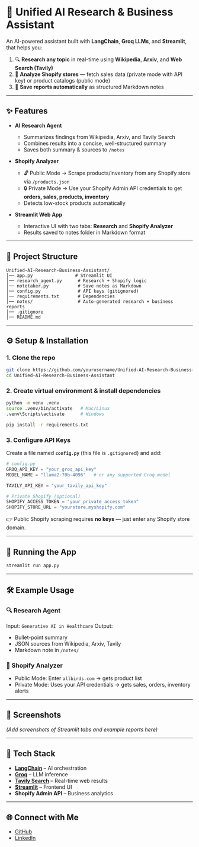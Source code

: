 # 🧠 Unified AI Research & Business Assistant

An AI-powered assistant built with **LangChain**, **Groq LLMs**, and **Streamlit**, that helps you:

1. 🔍 **Research any topic** in real-time using **Wikipedia**, **Arxiv**, and **Web Search (Tavily)**
2. 🛒 **Analyze Shopify stores** — fetch sales data (private mode with API key) or product catalogs (public mode)
3. 📝 **Save reports automatically** as structured Markdown notes

---

## ✨ Features

* **AI Research Agent**

  * Summarizes findings from Wikipedia, Arxiv, and Tavily Search
  * Combines results into a concise, well-structured summary
  * Saves both summary & sources to `/notes`

* **Shopify Analyzer**

  * 🔓 Public Mode → Scrape products/inventory from any Shopify store via `/products.json`
  * 🔒 Private Mode → Use your Shopify Admin API credentials to get **orders, sales, products, inventory**
  * Detects low-stock products automatically

* **Streamlit Web App**

  * Interactive UI with two tabs: **Research** and **Shopify Analyzer**
  * Results saved to notes folder in Markdown format

---

## 📂 Project Structure

```
Unified-AI-Research-Business-Assistant/
│── app.py                # Streamlit UI
│── research_agent.py      # Research + Shopify logic
│── notetaker.py           # Save notes as Markdown
│── config.py              # API keys (gitignored)
│── requirements.txt       # Dependencies
│── notes/                 # Auto-generated research + business reports
│── .gitignore
│── README.md
```

---

## ⚙️ Setup & Installation

### 1. Clone the repo

```bash
git clone https://github.com/yourusername/Unified-AI-Research-Business-Assistant.git
cd Unified-AI-Research-Business-Assistant
```

### 2. Create virtual environment & install dependencies

```bash
python -m venv .venv
source .venv/bin/activate   # Mac/Linux
.venv\Scripts\activate      # Windows

pip install -r requirements.txt
```

### 3. Configure API Keys

Create a file named **`config.py`** (this file is `.gitignore`d) and add:

```python
# config.py
GROQ_API_KEY = "your_groq_api_key"
MODEL_NAME = "llama2-70b-4096"   # or any supported Groq model

TAVILY_API_KEY = "your_tavily_api_key"

# Private Shopify (optional)
SHOPIFY_ACCESS_TOKEN = "your_private_access_token"
SHOPIFY_STORE_URL = "yourstore.myshopify.com"
```

👉 Public Shopify scraping requires **no keys** — just enter any Shopify store domain.

---

## 🚀 Running the App

```bash
streamlit run app.py
```
---

## 🛠 Example Usage

### 🔍 Research Agent

Input: `Generative AI in Healthcare`
Output:

* Bullet-point summary
* JSON sources from Wikipedia, Arxiv, Tavily
* Markdown note in `/notes/`

### 🛒 Shopify Analyzer

* Public Mode: Enter `allbirds.com` → gets product list
* Private Mode: Uses your API credentials → gets sales, orders, inventory alerts

---

## 📸 Screenshots

*(Add screenshots of Streamlit tabs and example reports here)*

---

## 🧰 Tech Stack

* **[LangChain](https://www.langchain.com/)** – AI orchestration
* **[Groq](https://groq.com/)** – LLM inference
* **[Tavily Search](https://tavily.com/)** – Real-time web results
* **[Streamlit](https://streamlit.io/)** – Frontend UI
* **Shopify Admin API** – Business analytics

---

## 🌐 Connect with Me

* [GitHub](https://github.com/frogface539)
* [LinkedIn](https://www.linkedin.com/in/lakshay-jain-a48979289/)